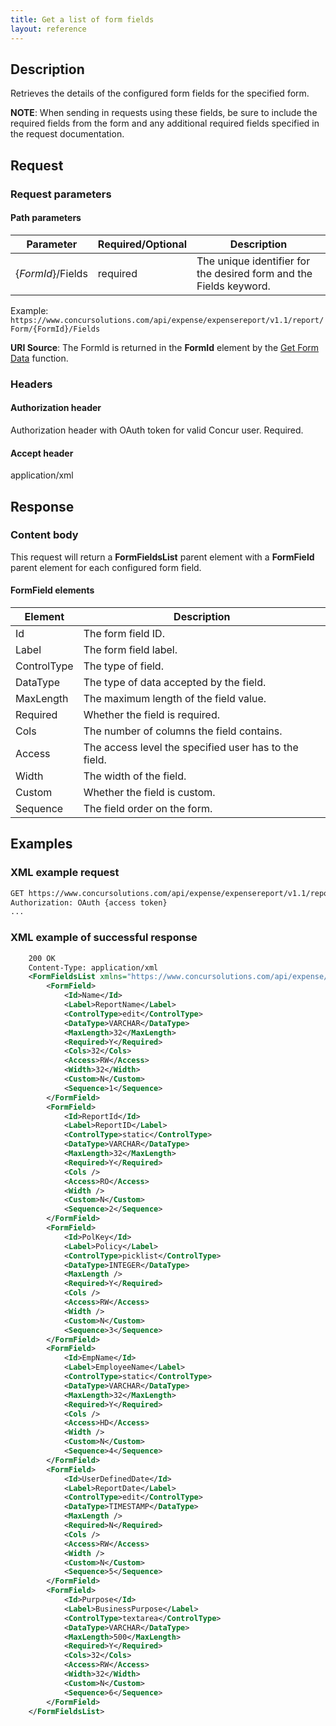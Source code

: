 ```yaml
---
title: Get a list of form fields
layout: reference
---
```


## Description
Retrieves the details of the configured form fields for the specified form.

**NOTE**: When sending in requests using these fields, be sure to include the required fields from the form and any additional required fields specified in the request documentation.

## Request

### Request parameters

#### Path parameters

| Parameter |Required/Optional| Description |
|-----------------|--------|-----------------------------|
|{_FormId_}/Fields | required | The unique identifier for the desired form and the Fields keyword. |

Example: `https://www.concursolutions.com/api/expense/expensereport/v1.1/report/Form/{FormId}/Fields`

**URI Source**: The FormId is returned in the **FormId** element by the [Get Form Data][1] function.

### Headers

#### Authorization header
Authorization header with OAuth token for valid Concur user. Required.

#### Accept header
application/xml

## Response

### Content body
This request will return a **FormFieldsList** parent element with a **FormField** parent element for each configured form field. 

#### FormField elements

|  Element |  Description |
| -------- | ------------ |
|  Id |  The form field ID. |
|  Label |  The form field label. |
|  ControlType |  The type of field. |
|  DataType |  The type of data accepted by the field. |
|  MaxLength |  The maximum length of the field value. |
|  Required |  Whether the field is required. |
|  Cols |  The number of columns the field contains. |
|  Access |  The access level the specified user has to the field. |
|  Width |  The width of the field. |
|  Custom |  Whether the field is custom. |
|  Sequence |  The field order on the form. |

## Examples

### XML example request

```xml
GET https://www.concursolutions.com/api/expense/expensereport/v1.1/report/Form/nAaT8$puKKO2$pEVlsXfSruLpDfZL0wVM$s7/Fields HTTP/1.1
Authorization: OAuth {access token}
...
```

### XML example of successful response

```xml
    200 OK
    Content-Type: application/xml
    <FormFieldsList xmlns="https://www.concursolutions.com/api/expense/expensereport/2011/03" xmlns:i="http://www.w3.org/2001/XMLSchema-instance">
        <FormField>
            <Id>Name</Id>
            <Label>ReportName</Label>
            <ControlType>edit</ControlType>
            <DataType>VARCHAR</DataType>
            <MaxLength>32</MaxLength>
            <Required>Y</Required>
            <Cols>32</Cols>
            <Access>RW</Access>
            <Width>32</Width>
            <Custom>N</Custom>
            <Sequence>1</Sequence>
        </FormField>
        <FormField>
            <Id>ReportId</Id>
            <Label>ReportID</Label>
            <ControlType>static</ControlType>
            <DataType>VARCHAR</DataType>
            <MaxLength>32</MaxLength>
            <Required>Y</Required>
            <Cols />
            <Access>RO</Access>
            <Width />
            <Custom>N</Custom>
            <Sequence>2</Sequence>
        </FormField>
        <FormField>
            <Id>PolKey</Id>
            <Label>Policy</Label>
            <ControlType>picklist</ControlType>
            <DataType>INTEGER</DataType>
            <MaxLength />
            <Required>Y</Required>
            <Cols />
            <Access>RW</Access>
            <Width />
            <Custom>N</Custom>
            <Sequence>3</Sequence>
        </FormField>
        <FormField>
            <Id>EmpName</Id>
            <Label>EmployeeName</Label>
            <ControlType>static</ControlType>
            <DataType>VARCHAR</DataType>
            <MaxLength>32</MaxLength>
            <Required>Y</Required>
            <Cols />
            <Access>HD</Access>
            <Width />
            <Custom>N</Custom>
            <Sequence>4</Sequence>
        </FormField>
        <FormField>
            <Id>UserDefinedDate</Id>
            <Label>ReportDate</Label>
            <ControlType>edit</ControlType>
            <DataType>TIMESTAMP</DataType>
            <MaxLength />
            <Required>N</Required>
            <Cols />
            <Access>RW</Access>
            <Width />
            <Custom>N</Custom>
            <Sequence>5</Sequence>
        </FormField>
        <FormField>
            <Id>Purpose</Id>
            <Label>BusinessPurpose</Label>
            <ControlType>textarea</ControlType>
            <DataType>VARCHAR</DataType>
            <MaxLength>500</MaxLength>
            <Required>Y</Required>
            <Cols>32</Cols>
            <Access>RW</Access>
            <Width>32</Width>
            <Custom>N</Custom>
            <Sequence>6</Sequence>
        </FormField>
    </FormFieldsList>
```

[1]: https://developer.concur.com/node/469#getformdata
[2]: https://developer.concur.com/reference/http-codes
